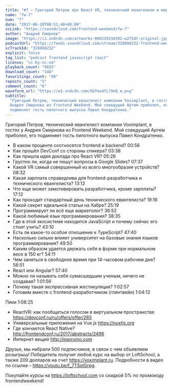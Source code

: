 ```yaml
---
title: "#7 – Григорий Петров про React VR, технический евангелизм и маркетинг"
name: "fw-7"
num: "7"
date: "2017-06-20T00:51:48+00:00"
scLink: "https://soundcloud.com/frontend-weekend/fw-7"
author: "Андрей Смирнов"
image: "https://i1.sndcdn.com/artworks-000229338392-w2f5dt-original.jpg"
podcastUrl: "https://feeds.soundcloud.com/stream/328898232-frontend-weekend-fw-7.m4a"
scTrackId: "328898232"
explicit: false
tag_list: "podcast frontend javascript react"
license: "cc-by-nc-nd"
playback_count: "8655"
download_count: "148"
favoritings_count: "89"
reposts_count: "5"
comment_count: "6"
waveform_url: "https://w1.sndcdn.com/GGfmvAfLl9eQ_m.png"
subtitle:
  "Григорий Петров, технический евангелист компании Voximplant, в гостях у
  Андрея Смирнова из Frontend Weekend. Мой соведущий Артем приболел, его
  подменяет гость пилотного выпуска Павел Кондратенко."
---
```


Григорий Петров, технический евангелист компании Voximplant, в гостях у Андрея
Смирнова из Frontend Weekend. Мой соведущий Артем приболел, его подменяет гость
пилотного выпуска Павел Кондратенко.

- В каком проценте соотносятся frontend и backend?
  <timecode sec="56">00:56</timecode>
- Как прошёл DevConf со стороны спикера? <timecode sec="218">03:38</timecode>
- Как пришла идея доклада про React VR? <timecode sec="326">05:26</timecode>
- Грустно ли, когда не пишут вопросы в Google Slides?
  <timecode sec="457">07:37</timecode>
- Какой VR самый совершенный из всего многообразия устройств?
  <timecode sec="512">08:32</timecode>
- Какая зарплата справедлива для frontend-разработчика и технического
  евангелиста? <timecode sec="792">13:12</timecode>
- Что еще может замотивировать разработчика, кроме зарплаты?
  <timecode sec="1032">17:12</timecode>
- Как проходит стандартный день технического евангелиста?
  <timecode sec="1156">19:16</timecode>
- Какой секрет идеальной статьи на Хабре? <timecode sec="1519">25:19</timecode>
- Программирует ли всё еще маркетолог? <timecode sec="2212">36:52</timecode>
- Какой любимый язык программирования? <timecode sec="2315">38:35</timecode>
- Где в этой экосистеме находится JavaScript и почему сейчас его стоит учить?
  <timecode sec="2590">43:10</timecode>
- Есть ли какое-то особое отношение к TypeScript?
  <timecode sec="2860">47:40</timecode>
- Насколько сильно влияет университет на базовые знания языков программирования?
  <timecode sec="2990">49:50</timecode>
- Каким образом удается держать себя в форме при нормальном весе в 150 кг?
  <timecode sec="3251">54:11</timecode>
- Чем заняться в свободное время при 14-часовом рабочем дне?
  <timecode sec="3411">56:51</timecode>
- React или Angular? <timecode sec="3460">57:40</timecode>
- Можно ли называть себя сумасшедшим ученым, ничего не создавая?
  <timecode sec="3716">1:01:56</timecode>
- Почему такая экспрессивная жестикуляция?
  <timecode sec="3777">1:02:57</timecode>
- Готовим вместе с frontend-разработчиком (глинтвейн)
  <timecode sec="3852">1:04:12</timecode>

Пики <timecode sec="4105">1:08:25</timecode>

- ReactVR: как пообщаться голосом в виртуальном пространстве
  <https://devconf.ru/ru/offers/offer/265>
- Универсальные приложения на Vue.js <https://nuxtjs.org>
- Где кончается React Native? <http://frontendconf.ru/2017/abstracts/2496>
- Интернет вещей <http://espruino.com>

Друзья, мы набрали 500 подписчиков, в связи с чем объявляем розыгрыш! Победитель
получит любой курс на выбор от LoftSchool, а также 200 долларов на счет
<https://voximplant.ru>. Подробности в видео по ссылке –
<https://youtu.be/f_7TSstGrpg>.

Покупайте курсы на <https://loftschool.com> со скидкой 5% по промокоду
frontendweekend!
